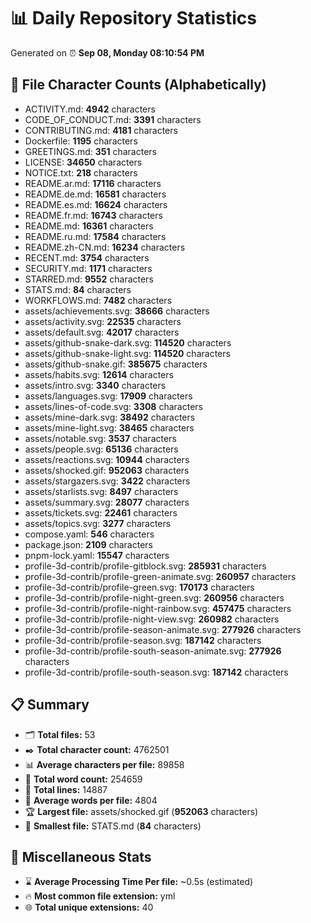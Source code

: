 # 📊 Daily Repository Statistics
Generated on ⏰ **Sep 08, Monday 08:10:54 PM**

## 📂 File Character Counts (Alphabetically)
- ACTIVITY.md: **4942** characters
- CODE_OF_CONDUCT.md: **3391** characters
- CONTRIBUTING.md: **4181** characters
- Dockerfile: **1195** characters
- GREETINGS.md: **351** characters
- LICENSE: **34650** characters
- NOTICE.txt: **218** characters
- README.ar.md: **17116** characters
- README.de.md: **16581** characters
- README.es.md: **16624** characters
- README.fr.md: **16743** characters
- README.md: **16361** characters
- README.ru.md: **17584** characters
- README.zh-CN.md: **16234** characters
- RECENT.md: **3754** characters
- SECURITY.md: **1171** characters
- STARRED.md: **9552** characters
- STATS.md: **84** characters
- WORKFLOWS.md: **7482** characters
- assets/achievements.svg: **38666** characters
- assets/activity.svg: **22535** characters
- assets/default.svg: **42017** characters
- assets/github-snake-dark.svg: **114520** characters
- assets/github-snake-light.svg: **114520** characters
- assets/github-snake.gif: **385675** characters
- assets/habits.svg: **12614** characters
- assets/intro.svg: **3340** characters
- assets/languages.svg: **17909** characters
- assets/lines-of-code.svg: **3308** characters
- assets/mine-dark.svg: **38492** characters
- assets/mine-light.svg: **38465** characters
- assets/notable.svg: **3537** characters
- assets/people.svg: **65136** characters
- assets/reactions.svg: **10944** characters
- assets/shocked.gif: **952063** characters
- assets/stargazers.svg: **3422** characters
- assets/starlists.svg: **8497** characters
- assets/summary.svg: **28077** characters
- assets/tickets.svg: **22461** characters
- assets/topics.svg: **3277** characters
- compose.yaml: **546** characters
- package.json: **2109** characters
- pnpm-lock.yaml: **15547** characters
- profile-3d-contrib/profile-gitblock.svg: **285931** characters
- profile-3d-contrib/profile-green-animate.svg: **260957** characters
- profile-3d-contrib/profile-green.svg: **170173** characters
- profile-3d-contrib/profile-night-green.svg: **260956** characters
- profile-3d-contrib/profile-night-rainbow.svg: **457475** characters
- profile-3d-contrib/profile-night-view.svg: **260982** characters
- profile-3d-contrib/profile-season-animate.svg: **277926** characters
- profile-3d-contrib/profile-season.svg: **187142** characters
- profile-3d-contrib/profile-south-season-animate.svg: **277926** characters
- profile-3d-contrib/profile-south-season.svg: **187142** characters

## 📋 Summary
- 🗂️ **Total files:** 53
- ✒️ **Total character count:** 4762501
- 📊 **Average characters per file:** 89858
- 📝 **Total word count:** 254659
- 🧾 **Total lines:** 14887
- 📐 **Average words per file:** 4804
- 🏆 **Largest file:** assets/shocked.gif (**952063** characters)
- 🥉 **Smallest file:** STATS.md (**84** characters)

## 🌟 Miscellaneous Stats
- ⌛ **Average Processing Time Per file:** ~0.5s (estimated)
- 🔥 **Most common file extension:** yml
- 🌐 **Total unique extensions:** 40
